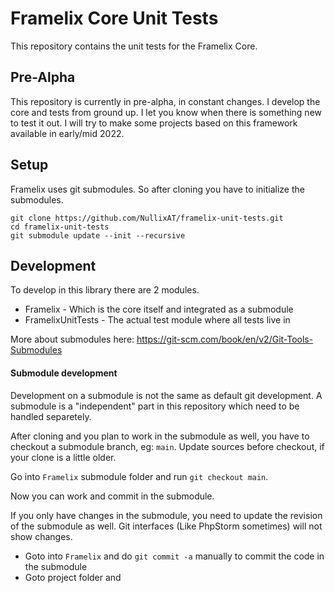 # Framelix Core Unit Tests

This repository contains the unit tests for the Framelix Core.

## Pre-Alpha

This repository is currently in pre-alpha, in constant changes. I develop the core and tests from ground up. I let you know when there is something new to test it out. I will try to make some projects based on this framework available in early/mid 2022.


## Setup

Framelix uses git submodules. So after cloning you have to initialize the submodules.

    git clone https://github.com/NullixAT/framelix-unit-tests.git
    cd framelix-unit-tests
    git submodule update --init --recursive

## Development

To develop in this library there are 2 modules.
* Framelix - Which is the core itself and integrated as a submodule
* FramelixUnitTests - The actual test module where all tests live in

More about submodules here: https://git-scm.com/book/en/v2/Git-Tools-Submodules

#### Submodule development
Development on a submodule is not the same as default git development. A submodule is a "independent" part in this repository which need to be handled separetely.

After cloning and you plan to work in the submodule as well, you have to checkout a submodule branch, eg: `main`. Update sources before checkout, if your clone is a little older.

Go into `Framelix` submodule folder and run `git checkout main`.

Now you can work and commit in the submodule.

If you only have changes in the submodule, you need to update the revision of the submodule as well. Git interfaces (Like PhpStorm sometimes) will not show changes. 

* Goto into `Framelix` and do `git commit -a` manually to commit the code in the submodule
* Goto project folder and 